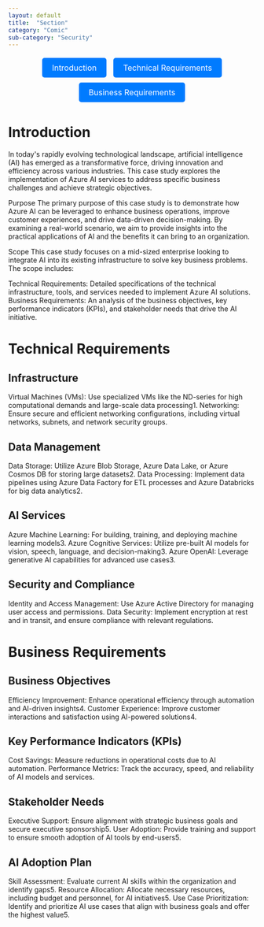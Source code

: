 ```yaml
---
layout: default
title:  "Section"
category: "Comic"
sub-category: "Security"
---
```

<!-- Buttons -->
<div style="text-align: center; margin-bottom: 20px;">
  <a href="#introduction" class="button">Introduction</a>
  <a href="#technical-requirements" class="button">Technical Requirements</a>
  <a href="#business-requirements" class="button">Business Requirements</a>
</div>

# Introduction
<a id="introduction"></a>
In today's rapidly evolving technological landscape, artificial intelligence (AI) has emerged as a transformative force, driving innovation and efficiency across various industries. This case study explores the implementation of Azure AI services to address specific business challenges and achieve strategic objectives.

Purpose
The primary purpose of this case study is to demonstrate how Azure AI can be leveraged to enhance business operations, improve customer experiences, and drive data-driven decision-making. By examining a real-world scenario, we aim to provide insights into the practical applications of AI and the benefits it can bring to an organization.

Scope
This case study focuses on a mid-sized enterprise looking to integrate AI into its existing infrastructure to solve key business problems. The scope includes:

Technical Requirements: Detailed specifications of the technical infrastructure, tools, and services needed to implement Azure AI solutions.
Business Requirements: An analysis of the business objectives, key performance indicators (KPIs), and stakeholder needs that drive the AI initiative.

# Technical Requirements
<a id="technical-requirements"></a>

## Infrastructure

Virtual Machines (VMs): Use specialized VMs like the ND-series for high computational demands and large-scale data processing1.
Networking: Ensure secure and efficient networking configurations, including virtual networks, subnets, and network security groups.

## Data Management

Data Storage: Utilize Azure Blob Storage, Azure Data Lake, or Azure Cosmos DB for storing large datasets2.
Data Processing: Implement data pipelines using Azure Data Factory for ETL processes and Azure Databricks for big data analytics2.

## AI Services

Azure Machine Learning: For building, training, and deploying machine learning models3.
Azure Cognitive Services: Utilize pre-built AI models for vision, speech, language, and decision-making3.
Azure OpenAI: Leverage generative AI capabilities for advanced use cases3.

## Security and Compliance

Identity and Access Management: Use Azure Active Directory for managing user access and permissions.
Data Security: Implement encryption at rest and in transit, and ensure compliance with relevant regulations.

# Business Requirements
<a id="business-requirements"></a>
## Business Objectives

Efficiency Improvement: Enhance operational efficiency through automation and AI-driven insights4.
Customer Experience: Improve customer interactions and satisfaction using AI-powered solutions4.
## Key Performance Indicators (KPIs)

Cost Savings: Measure reductions in operational costs due to AI automation.
Performance Metrics: Track the accuracy, speed, and reliability of AI models and services.
## Stakeholder Needs

Executive Support: Ensure alignment with strategic business goals and secure executive sponsorship5.
User Adoption: Provide training and support to ensure smooth adoption of AI tools by end-users5.
## AI Adoption Plan

Skill Assessment: Evaluate current AI skills within the organization and identify gaps5.
Resource Allocation: Allocate necessary resources, including budget and personnel, for AI initiatives5.
Use Case Prioritization: Identify and prioritize AI use cases that align with business goals and offer the highest value5.

<style>
.button {
  display: inline-block;
  padding: 10px 20px;
  margin: 5px;
  font-size: 16px;
  color: white;
  background-color: #007bff;
  text-decoration: none;
  border-radius: 5px;
}

.button:hover {
  background-color: #0056b3;
}
</style>
